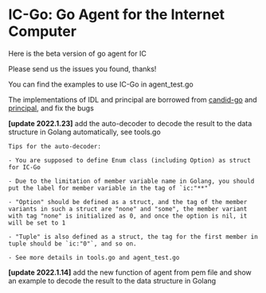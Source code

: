 # IC-Go: Go Agent for the Internet Computer

Here is the beta version of go agent for IC

Please send us the issues you found, thanks!

You can find the examples to use IC-Go in agent_test.go

The implementations of IDL and principal are borrowed from [candid-go](https://github.com/aviate-labs/candid-go) and [principal](https://github.com/aviate-labs/principal-go), and fix the bugs

**[update 2022.1.23]** add the auto-decoder to decode the result to the data structure in Golang automatically, see tools.go

	Tips for the auto-decoder:

	- You are supposed to define Enum class (including Option) as struct for IC-Go 
	
	- Due to the limitation of member variable name in Golang, you should put the label for member variable in the tag of `ic:"**"`
	
	- "Option" should be defined as a struct, and the tag of the member variants in such a struct are "none" and "some", the member variant with tag "none" is initialized as 0, and once the option is nil, it will be set to 1  
	
	- "Tuple" is also defined as a struct, the tag for the first member in tuple should be `ic:"0"`, and so on.
	
	- See more details in tools.go and agent_test.go


**[update 2022.1.14]** add the new function of agent from pem file and show an example to decode the result to the data structure in Golang